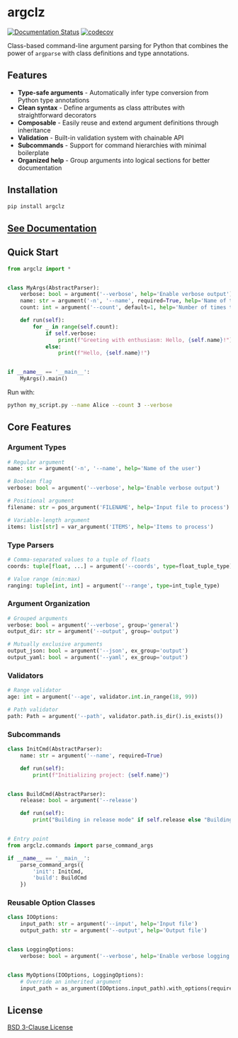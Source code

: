 # argclz

[![Documentation Status](https://readthedocs.org/projects/argp/badge/?version=latest)](https://argp.readthedocs.io/en/latest/)
[![codecov](https://codecov.io/gh/ytsimon2004/argp/branch/dev/graph/badge.svg)](https://codecov.io/gh/ytsimon2004/argp)

Class-based command-line argument parsing for Python that combines the power of `argparse` with class definitions and
type annotations.

## Features

- **Type-safe arguments** - Automatically infer type conversion from Python type annotations
- **Clean syntax** - Define arguments as class attributes with straightforward decorators
- **Composable** - Easily reuse and extend argument definitions through inheritance
- **Validation** - Built-in validation system with chainable API
- **Subcommands** - Support for command hierarchies with minimal boilerplate
- **Organized help** - Group arguments into logical sections for better documentation

## Installation

```bash
pip install argclz
```

## [See Documentation](https://argp.readthedocs.io/en/latest/)

## Quick Start

```python
from argclz import *


class MyArgs(AbstractParser):
    verbose: bool = argument('--verbose', help='Enable verbose output')
    name: str = argument('-n', '--name', required=True, help='Name of the user')
    count: int = argument('--count', default=1, help='Number of times to greet')

    def run(self):
        for _ in range(self.count):
            if self.verbose:
                print(f"Greeting with enthusiasm: Hello, {self.name}!")
            else:
                print(f"Hello, {self.name}!")


if __name__ == '__main__':
    MyArgs().main()
```

Run with:

```bash
python my_script.py --name Alice --count 3 --verbose
```

## Core Features

### Argument Types

```python
# Regular argument
name: str = argument('-n', '--name', help='Name of the user')

# Boolean flag
verbose: bool = argument('--verbose', help='Enable verbose output')

# Positional argument
filename: str = pos_argument('FILENAME', help='Input file to process')

# Variable-length argument
items: list[str] = var_argument('ITEMS', help='Items to process')
```

### Type Parsers

```python
# Comma-separated values to a tuple of floats
coords: tuple[float, ...] = argument('--coords', type=float_tuple_type)

# Value range (min:max)
ranging: tuple[int, int] = argument('--range', type=int_tuple_type)
```

### Argument Organization

```python
# Grouped arguments
verbose: bool = argument('--verbose', group='general')
output_dir: str = argument('--output', group='output')

# Mutually exclusive arguments
output_json: bool = argument('--json', ex_group='output')
output_yaml: bool = argument('--yaml', ex_group='output')
```

### Validators

```python
# Range validator
age: int = argument('--age', validator.int.in_range(18, 99))

# Path validator
path: Path = argument('--path', validator.path.is_dir().is_exists())
```

### Subcommands

```python
class InitCmd(AbstractParser):
    name: str = argument('--name', required=True)

    def run(self):
        print(f"Initializing project: {self.name}")


class BuildCmd(AbstractParser):
    release: bool = argument('--release')

    def run(self):
        print("Building in release mode" if self.release else "Building in debug mode")


# Entry point
from argclz.commands import parse_command_args

if __name__ == '__main__':
    parse_command_args({
        'init': InitCmd,
        'build': BuildCmd
    })
```

### Reusable Option Classes

```python
class IOOptions:
    input_path: str = argument('--input', help='Input file')
    output_path: str = argument('--output', help='Output file')


class LoggingOptions:
    verbose: bool = argument('--verbose', help='Enable verbose logging')


class MyOptions(IOOptions, LoggingOptions):
    # Override an inherited argument
    input_path = as_argument(IOOptions.input_path).with_options(required=True)
```

## License

[BSD 3-Clause License](LICENSE)